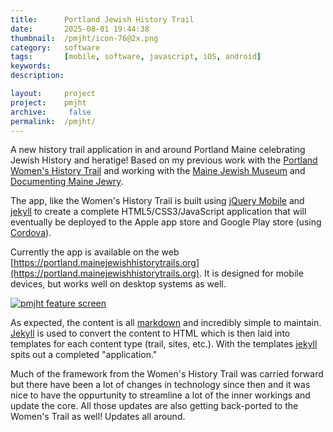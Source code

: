 ```yaml
---
title:      Portland Jewish History Trail
date:       2025-08-01 19:44:38
thumbnail:  /pmjht/icon-76@2x.png
category:   software
tags:       [mobile, software, javascript, iOS, android]
keywords:
description:

layout:     project
project:    pmjht
archive:	 false
permalink:  /pmjht/
---
```


A new history trail application in and around Portland Maine celebrating Jewish History and heratige!
Based on my previous work with the [Portland Women's History Trail](/pmwht) and working with
the [Maine Jewish Museum](https://mainejewishmuseum.org) and [Documenting Maine Jewry](https://mainejews.org).

The app, like the Women's History Trail is built using [jQuery Mobile][3] and [jekyll][5] to create a complete HTML5/CSS3/JavaScript application that will eventually be deployed to the Apple app store and Google Play store (using [Cordova](https://cordova.apache.org)).

Currently the app is available on the web [https://portland.mainejewishhistorytrails.org](https://portland.mainejewishhistorytrails.org). It is designed for mobile devices, but works well on desktop systems as well.

[![pmjht feature screen]({{site.baseurl}}/assets/pmjht/pmjht-feature.png)](https://portland.mainejewishhistorytrails.org)

As expected, the content is all [markdown][6] and incredibly simple to maintain.
[Jekyll][5] is used to convert the content to HTML which is then
laid into templates for each content type (trail, sites, etc.).
With the templates [jekyll][5] spits out a completed "application."

Much of the framework from the Women's History Trail was carried forward but there
have been a lot of changes in technology since then and it was nice to have the
oppurtunity to streamline a lot of the inner workings and update the core. All those updates
are also getting back-ported to the Women's Trail as well! Updates all around.

  [1]: http://usm.maine.edu/wgs/eileen-eagan
  [2]: https://usm.maine.edu/sites/default/files/history/A%20Woman's%20History,%20Eagen.pdf
  [3]: http://jquerymobile.com
  [4]: http://pmwht.org
  [5]: http://jekyllrb.com
  [6]: http://daringfireball.net/projects/markdown/
  [screencap1]: {{site.baseurl}}/assets/pmwht/pwht-map.png
  [screencap2]: {{site.baseurl}}/assets/pmwht/pwht-site.png
  [googlestore]: https://play.google.com/store/apps/details?id=com.maker9.pmwht
  [playlogo]: https://developer.android.com/images/brand/en_app_rgb_wo_60.png
  [appstorelogo]: {{site.baseurl}}/assets/logos/download-on-the-app-store.png
  [applestore]: https://itunes.apple.com/us/app/portland-womens-history-trail/id984535668?mt=8
